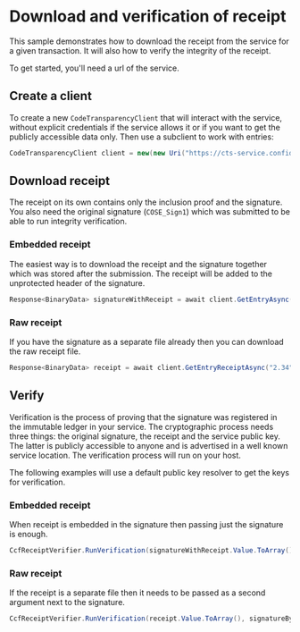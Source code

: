 # Download and verification of receipt

<!-- cspell:ignore cose -->

This sample demonstrates how to download the receipt from the service for a given transaction.
It will also how to verify the integrity of the receipt.

To get started, you'll need a url of the service.

## Create a client

To create a new `CodeTransparencyClient` that will interact with the service, without explicit credentials if the service allows it or if you 
want to get the publicly accessible data only. Then use a subclient to work with entries:

```C# Snippet:CodeTransparencySample2_CreateClient
CodeTransparencyClient client = new(new Uri("https://cts-service.confidential-ledger.azure.com"), null);
```

## Download receipt

The receipt on its own contains only the inclusion proof and the signature. You also need the original signature (`COSE_Sign1`) which was submitted to be able to run integrity verification. 

### Embedded receipt

The easiest way is to download the receipt and the signature together which was stored after the submission. The receipt will be added to the unprotected header of the signature.

```C# Snippet:CodeTransparencySample2_GetEntryWithEmbeddedReceipt
Response<BinaryData> signatureWithReceipt = await client.GetEntryAsync("2.34", true);
```

### Raw receipt

If you have the signature as a separate file already then you can download the raw receipt file.

```C# Snippet:CodeTransparencySample2_GetRawReceipt
Response<BinaryData> receipt = await client.GetEntryReceiptAsync("2.34");
```

## Verify

Verification is the process of proving that the signature was registered in the immutable ledger in your service. The cryptographic process needs three things: the original signature, the receipt and the service public key. The latter is publicly accessible to anyone and is advertised in a well known service location. The verification process will run on your host.

The following examples will use a default public key resolver to get the keys for verification.

### Embedded receipt

When receipt is embedded in the signature then passing just the signature is enough.

```C# Snippet:CodeTransparencySample2_VerifyEntryWithEmbeddedReceipt
CcfReceiptVerifier.RunVerification(signatureWithReceipt.Value.ToArray());
```

### Raw receipt

If the receipt is a separate file then it needs to be passed as a second argument next to the signature.

```C# Snippet:CodeTransparencySample2_VerifyEntryAndReceipt
CcfReceiptVerifier.RunVerification(receipt.Value.ToArray(), signatureBytes);
```